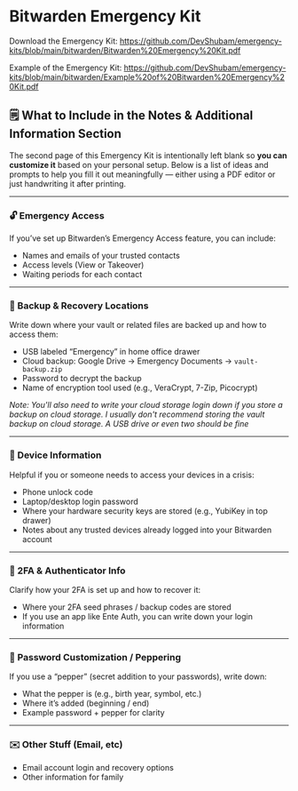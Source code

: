 # Bitwarden Emergency Kit

Download the Emergency Kit: https://github.com/DevShubam/emergency-kits/blob/main/bitwarden/Bitwarden%20Emergency%20Kit.pdf

Example of the Emergency Kit: https://github.com/DevShubam/emergency-kits/blob/main/bitwarden/Example%20of%20Bitwarden%20Emergency%20Kit.pdf

## 🗒️ What to Include in the Notes & Additional Information Section

The second page of this Emergency Kit is intentionally left blank so **you can customize it** based on your personal setup. Below is a list of ideas and prompts to help you fill it out meaningfully — either using a PDF editor or just handwriting it after printing.

---

### 🔓 Emergency Access 

If you’ve set up Bitwarden’s Emergency Access feature, you can include:

- Names and emails of your trusted contacts
- Access levels (View or Takeover)
- Waiting periods for each contact

---

### 💾 Backup & Recovery Locations

Write down where your vault or related files are backed up and how to access them:

- USB labeled “Emergency” in home office drawer
- Cloud backup: Google Drive → Emergency Documents → `vault-backup.zip`
- Password to decrypt the backup
- Name of encryption tool used (e.g., VeraCrypt, 7-Zip, Picocrypt)

*Note: You'll also need to write your cloud storage login down if you store a backup on cloud storage. I usually don't recommend storing the vault backup on cloud storage. A USB drive or even two should be fine*

---

### 📱 Device Information

Helpful if you or someone needs to access your devices in a crisis:

- Phone unlock code
- Laptop/desktop login password
- Where your hardware security keys are stored (e.g., YubiKey in top drawer)
- Notes about any trusted devices already logged into your Bitwarden account

---

### 🔐 2FA & Authenticator Info

Clarify how your 2FA is set up and how to recover it:

- Where your 2FA seed phrases / backup codes are stored
- If you use an app like Ente Auth, you can write down your login information

---

### 🧂 Password Customization / Peppering

If you use a “pepper” (secret addition to your passwords), write down:

- What the pepper is (e.g., birth year, symbol, etc.)
- Where it’s added (beginning / end)
- Example password + pepper for clarity

---

### ✉️ Other Stuff (Email, etc)

- Email account login and recovery options
- Other information for family
